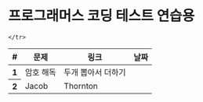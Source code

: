 <h1>프로그래머스 코딩 테스트 연습용</h1>

<table>
   <tr>
      <th scope="col">#</th>
      <th scope="col">문제</th>
      <th scope="col">링크</th>
      <th scope="col">날짜</th>

    </tr>
   
   <tbody>
    <tr>
      <th scope="row">1</th>
      <td>암호 해독</td>
      <td>두개 뽑아서 더하기</td>
    </tr>
    <tr>
      <th scope="row">2</th>
      <td>Jacob</td>
      <td>Thornton</td>
    </tr>
  </tbody>
  
  
</table>
